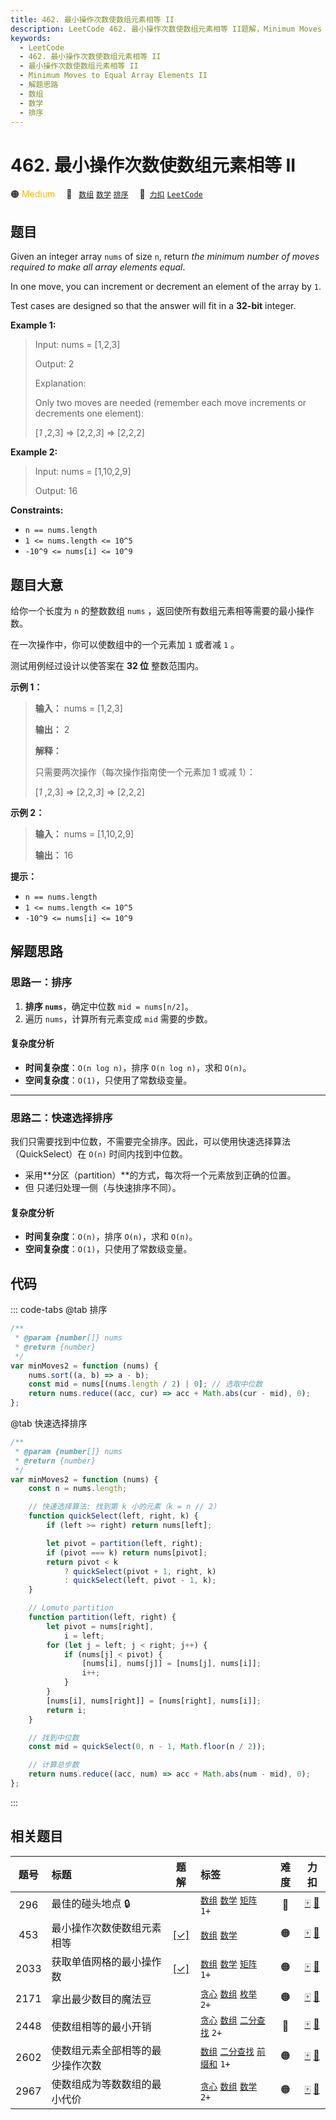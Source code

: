 ```yaml
---
title: 462. 最小操作次数使数组元素相等 II
description: LeetCode 462. 最小操作次数使数组元素相等 II题解，Minimum Moves to Equal Array Elements II，包含解题思路、复杂度分析以及完整的 JavaScript 代码实现。
keywords:
  - LeetCode
  - 462. 最小操作次数使数组元素相等 II
  - 最小操作次数使数组元素相等 II
  - Minimum Moves to Equal Array Elements II
  - 解题思路
  - 数组
  - 数学
  - 排序
---
```


# 462. 最小操作次数使数组元素相等 II

🟠 <font color=#ffb800>Medium</font>&emsp; 🔖&ensp; [`数组`](/tag/array.md) [`数学`](/tag/math.md) [`排序`](/tag/sorting.md)&emsp; 🔗&ensp;[`力扣`](https://leetcode.cn/problems/minimum-moves-to-equal-array-elements-ii) [`LeetCode`](https://leetcode.com/problems/minimum-moves-to-equal-array-elements-ii)

## 题目

Given an integer array `nums` of size `n`, return _the minimum number of moves
required to make all array elements equal_.

In one move, you can increment or decrement an element of the array by `1`.

Test cases are designed so that the answer will fit in a **32-bit** integer.

**Example 1:**

> Input: nums = [1,2,3]
>
> Output: 2
>
> Explanation:
>
> Only two moves are needed (remember each move increments or decrements one element):
>
> [_1_ ,2,3] => [2,2,_3_] => [2,2,2]

**Example 2:**

> Input: nums = [1,10,2,9]
>
> Output: 16

**Constraints:**

- `n == nums.length`
- `1 <= nums.length <= 10^5`
- `-10^9 <= nums[i] <= 10^9`

## 题目大意

给你一个长度为 `n` 的整数数组 `nums` ，返回使所有数组元素相等需要的最小操作数。

在一次操作中，你可以使数组中的一个元素加 `1` 或者减 `1` 。

测试用例经过设计以使答案在 **32 位** 整数范围内。

**示例 1：**

> **输入：** nums = [1,2,3]
>
> **输出：** 2
>
> **解释：**
>
> 只需要两次操作（每次操作指南使一个元素加 1 或减 1）：
>
> [_1_ ,2,3] => [2,2,_3_] => [2,2,2]

**示例 2：**

> **输入：** nums = [1,10,2,9]
>
> **输出：** 16

**提示：**

- `n == nums.length`
- `1 <= nums.length <= 10^5`
- `-10^9 <= nums[i] <= 10^9`

## 解题思路

### 思路一：排序

1. **排序 `nums`**，确定中位数 `mid = nums[n/2]`。
2. 遍历 `nums`，计算所有元素变成 `mid` 需要的步数。

#### 复杂度分析

- **时间复杂度**：`O(n log n)`，排序 `O(n log n)`，求和 `O(n)`。
- **空间复杂度**：`O(1)`，只使用了常数级变量。

---

### 思路二：快速选择排序

我们只需要找到中位数，不需要完全排序。因此，可以使用快速选择算法（QuickSelect）在 `O(n)` 时间内找到中位数。

- 采用**分区（partition）**的方式，每次将一个元素放到正确的位置。
- 但 只递归处理一侧（与快速排序不同）。

#### 复杂度分析

- **时间复杂度**：`O(n)`，排序 `O(n)`，求和 `O(n)`。
- **空间复杂度**：`O(1)`，只使用了常数级变量。

## 代码

::: code-tabs
@tab 排序

```javascript
/**
 * @param {number[]} nums
 * @return {number}
 */
var minMoves2 = function (nums) {
	nums.sort((a, b) => a - b);
	const mid = nums[(nums.length / 2) | 0]; // 选取中位数
	return nums.reduce((acc, cur) => acc + Math.abs(cur - mid), 0);
};
```

@tab 快速选择排序

```javascript
/**
 * @param {number[]} nums
 * @return {number}
 */
var minMoves2 = function (nums) {
	const n = nums.length;

	// 快速选择算法: 找到第 k 小的元素（k = n // 2）
	function quickSelect(left, right, k) {
		if (left >= right) return nums[left];

		let pivot = partition(left, right);
		if (pivot === k) return nums[pivot];
		return pivot < k
			? quickSelect(pivot + 1, right, k)
			: quickSelect(left, pivot - 1, k);
	}

	// Lomuto partition
	function partition(left, right) {
		let pivot = nums[right],
			i = left;
		for (let j = left; j < right; j++) {
			if (nums[j] < pivot) {
				[nums[i], nums[j]] = [nums[j], nums[i]];
				i++;
			}
		}
		[nums[i], nums[right]] = [nums[right], nums[i]];
		return i;
	}

	// 找到中位数
	const mid = quickSelect(0, n - 1, Math.floor(n / 2));

	// 计算总步数
	return nums.reduce((acc, num) => acc + Math.abs(num - mid), 0);
};
```

:::

## 相关题目

<!-- prettier-ignore -->
| 题号 | 标题 | 题解 | 标签 | 难度 | 力扣 |
| :------: | :------ | :------: | :------ | :------: | :------: |
| 296 | 最佳的碰头地点 🔒 |  |  [`数组`](/tag/array.md) [`数学`](/tag/math.md) [`矩阵`](/tag/matrix.md) `1+` | 🔴 | [🀄️](https://leetcode.cn/problems/best-meeting-point) [🔗](https://leetcode.com/problems/best-meeting-point) |
| 453 | 最小操作次数使数组元素相等 | [[✓]](/problem/0453.md) |  [`数组`](/tag/array.md) [`数学`](/tag/math.md) | 🟠 | [🀄️](https://leetcode.cn/problems/minimum-moves-to-equal-array-elements) [🔗](https://leetcode.com/problems/minimum-moves-to-equal-array-elements) |
| 2033 | 获取单值网格的最小操作数 | [[✓]](/problem/2033.md) |  [`数组`](/tag/array.md) [`数学`](/tag/math.md) [`矩阵`](/tag/matrix.md) `1+` | 🟠 | [🀄️](https://leetcode.cn/problems/minimum-operations-to-make-a-uni-value-grid) [🔗](https://leetcode.com/problems/minimum-operations-to-make-a-uni-value-grid) |
| 2171 | 拿出最少数目的魔法豆 |  |  [`贪心`](/tag/greedy.md) [`数组`](/tag/array.md) [`枚举`](/tag/enumeration.md) `2+` | 🟠 | [🀄️](https://leetcode.cn/problems/removing-minimum-number-of-magic-beans) [🔗](https://leetcode.com/problems/removing-minimum-number-of-magic-beans) |
| 2448 | 使数组相等的最小开销 |  |  [`贪心`](/tag/greedy.md) [`数组`](/tag/array.md) [`二分查找`](/tag/binary-search.md) `2+` | 🔴 | [🀄️](https://leetcode.cn/problems/minimum-cost-to-make-array-equal) [🔗](https://leetcode.com/problems/minimum-cost-to-make-array-equal) |
| 2602 | 使数组元素全部相等的最少操作次数 |  |  [`数组`](/tag/array.md) [`二分查找`](/tag/binary-search.md) [`前缀和`](/tag/prefix-sum.md) `1+` | 🟠 | [🀄️](https://leetcode.cn/problems/minimum-operations-to-make-all-array-elements-equal) [🔗](https://leetcode.com/problems/minimum-operations-to-make-all-array-elements-equal) |
| 2967 | 使数组成为等数数组的最小代价 |  |  [`贪心`](/tag/greedy.md) [`数组`](/tag/array.md) [`数学`](/tag/math.md) `2+` | 🟠 | [🀄️](https://leetcode.cn/problems/minimum-cost-to-make-array-equalindromic) [🔗](https://leetcode.com/problems/minimum-cost-to-make-array-equalindromic) |